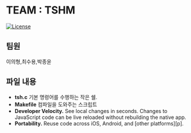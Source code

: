 # TEAM : TSHM
[![License](https://img.shields.io/pypi/l/ansicolortags.svg)](https://img.shields.io/pypi/l/ansicolortags.svg)

## 팀원
이의형,최수용,박종윤

## 파일 내용
- **tsh.c** 기본 명령어를 수행하는 작은 쉘.
- **Makefile** 컴파일을 도와주는 스크립트
- **Developer Velocity.** See local changes in seconds. Changes to JavaScript code can be live reloaded without rebuilding the native app.
- **Portability.** Reuse code across iOS, Android, and [other platforms][p].
